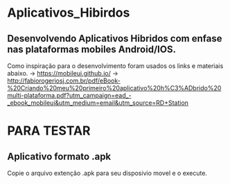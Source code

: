 # Aplicativos_Hibirdos
Desenvolvendo Aplicativos Hibridos com enfase nas plataformas mobiles Android/IOS.
------------------------------------------
Como inspiração para o desenvolvimento foram usados os links e materiais abaixo.
  -> https://mobileui.github.io/
  -> http://fabiorogeriosj.com.br/pdf/eBook-%20Criando%20meu%20primeiro%20aplicativo%20h%C3%ADbrido%20multi-plataforma.pdf?utm_campaign=ead_-_ebook_mobileui&utm_medium=email&utm_source=RD+Station

# PARA TESTAR
Aplicativo formato .apk
------------------------------------------
Copie o arquivo extenção .apk para seu disposivio movel e o execute.
